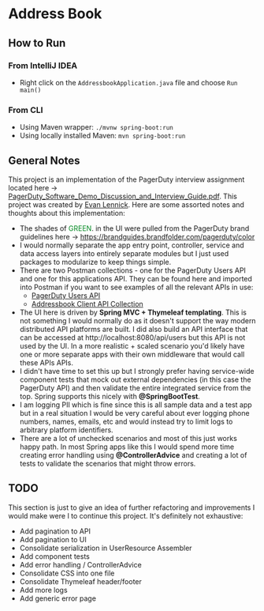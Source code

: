 # Address Book

## How to Run

### From IntelliJ IDEA

* Right click on the `AddressbookApplication.java` file and choose `Run main()`

### From CLI

* Using Maven wrapper: `./mvnw spring-boot:run`
* Using locally installed Maven: `mvn spring-boot:run`

## General Notes

This project is an implementation of the PagerDuty interview assignment located here -> [PagerDuty_Software_Demo_Discussion_and_Interview_Guide.pdf](PagerDuty_Software_Demo_Discussion_and_Interview_Guide.pdf). This project was created by [Evan Lennick](https://www.evanlennick.com). Here are some assorted notes and thoughts about this implementation:

* The shades of <span style="color:#048a24">GREEN</span>. in the UI were pulled from the PagerDuty brand guidelines here -> https://brandguides.brandfolder.com/pagerduty/color
* I would normally separate the app entry point, controller, service and data access layers into entirely separate modules but I just used packages to modularize to keep things simple.
* There are two Postman collections - one for the PagerDuty Users API and one for this applications API. They can be found here and imported into Postman if you want to see examples of all the relevant APIs in use:
    - [PagerDuty Users API](postman-collections/PagerDuty%20Platform%20API.postman_collection.json)
    - [Addressbook Client API Collection](postman-collections/Addressbook%20Client%20API.postman_collection.json)
* The UI here is driven by <b>Spring MVC + Thymeleaf templating</b>. This is not something I would normally do as it doesn't support the way modern distributed API platforms are built. I did also build an API interface that can be accessed at http://localhost:8080/api/users but this API is not used by the UI. In a more realistic + scaled scenario you'd likely have one or more separate apps with their own middleware that would call these APIs APIs.
* I didn't have time to set this up but I strongly prefer having service-wide component tests that mock out external dependencies (in this case the PagerDuty API) and then validate the entire integrated service from the top. Spring supports this nicely with <b>@SpringBootTest</b>.
* I am logging PII which is fine since this is all sample data and a test app but in a real situation I would be very careful about ever logging phone numbers, names, emails, etc and would instead try to limit logs to arbitrary platform identifiers.
* There are a lot of unchecked scenarios and most of this just works happy path. In most Spring apps like this I would spend more time creating error handling using <b>@ControllerAdvice</b> and creating a lot of tests to validate the scenarios that might throw errors.

## TODO
This section is just to give an idea of further refactoring and improvements I would make were I to continue this project. It's definitely not exhaustive:

* Add pagination to API
* Add pagination to UI
* Consolidate serialization in UserResource Assembler
* Add component tests
* Add error handling / ControllerAdvice
* Consolidate CSS into one file
* Consolidate Thymeleaf header/footer
* Add more logs
* Add generic error page